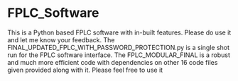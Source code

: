 # FPLC_Software
This is a Python based FPLC software with in-built features. Please do use it and let me know your feedback. 
The FINAL_UPDATED_FPLC_WITH_PASSWORD_PROTECTION.py is a single shot run for the FPLC software interface. 
The FPLC_MODULAR_FINAL is a robust and much more efficient code with dependencies on other 16 code files given provided along with it. Please feel free to use it 
